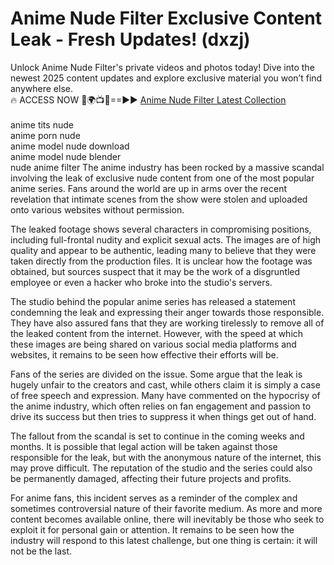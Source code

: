 # Anime Nude Filter Exclusive Content Leak - Fresh Updates! (dxzj)

Unlock Anime Nude Filter's private videos and photos today! Dive into the newest 2025 content updates and explore exclusive material you won’t find anywhere else.
<br>
🔥 ACCESS NOW 🔴🌍📺📱==►► <a href="https://tinyurl.com/4n4u5rde" rel="nofollow">Anime Nude Filter Latest Collection</a>
<br><br>
anime tits nude<br>
anime porn nude<br>
anime model nude download<br>
anime model nude blender<br>
nude anime filter
 The anime industry has been rocked by a massive scandal involving the leak of exclusive nude content from one of the most popular anime series. Fans around the world are up in arms over the recent revelation that intimate scenes from the show were stolen and uploaded onto various websites without permission.

The leaked footage shows several characters in compromising positions, including full-frontal nudity and explicit sexual acts. The images are of high quality and appear to be authentic, leading many to believe that they were taken directly from the production files. It is unclear how the footage was obtained, but sources suspect that it may be the work of a disgruntled employee or even a hacker who broke into the studio's servers.

The studio behind the popular anime series has released a statement condemning the leak and expressing their anger towards those responsible. They have also assured fans that they are working tirelessly to remove all of the leaked content from the internet. However, with the speed at which these images are being shared on various social media platforms and websites, it remains to be seen how effective their efforts will be.

Fans of the series are divided on the issue. Some argue that the leak is hugely unfair to the creators and cast, while others claim it is simply a case of free speech and expression. Many have commented on the hypocrisy of the anime industry, which often relies on fan engagement and passion to drive its success but then tries to suppress it when things get out of hand.

The fallout from the scandal is set to continue in the coming weeks and months. It is possible that legal action will be taken against those responsible for the leak, but with the anonymous nature of the internet, this may prove difficult. The reputation of the studio and the series could also be permanently damaged, affecting their future projects and profits.

For anime fans, this incident serves as a reminder of the complex and sometimes controversial nature of their favorite medium. As more and more content becomes available online, there will inevitably be those who seek to exploit it for personal gain or attention. It remains to be seen how the industry will respond to this latest challenge, but one thing is certain: it will not be the last.
